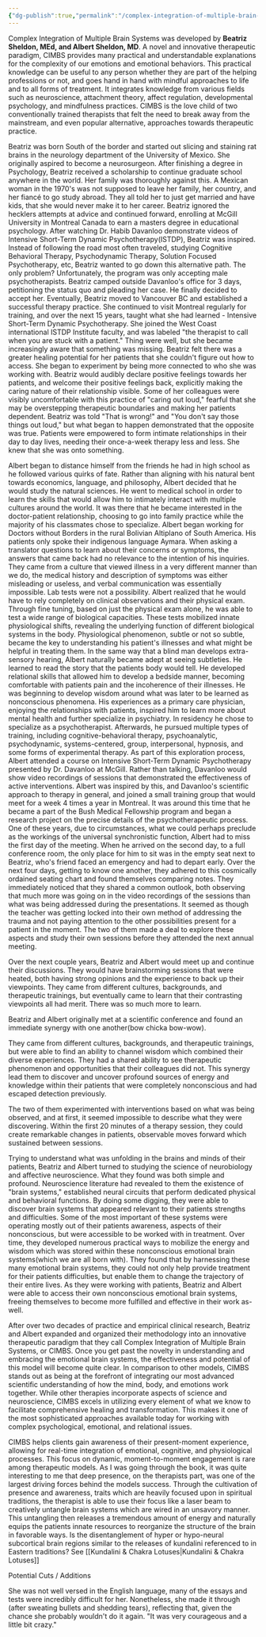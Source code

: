 ```yaml
---
{"dg-publish":true,"permalink":"/complex-integration-of-multiple-brain-systems/"}
---
```


Complex Integration of Multiple Brain Systems was developed by **Beatriz Sheldon, MEd, and Albert Sheldon, MD**. A novel and innovative therapeutic paradigm, CIMBS provides many practical and understandable explanations for the complexity of our emotions and emotional behaviors. This practical knowledge can be useful to any person whether they are part of the helping professions or not, and goes hand in hand with mindful approaches to life and to all forms of treatment. It integrates knowledge from various fields such as neuroscience, attachment theory, affect regulation, developmental psychology, and mindfulness practices. CIMBS is the love child of two conventionally trained therapists that felt the need to break away from the mainstream, and even popular alternative, approaches towards therapeutic practice.

Beatriz was born South of the border and started out slicing and staining rat brains in the neurology department of the University of Mexico. She originally aspired to become a neurosurgeon. After finishing a degree in Psychology, Beatriz received a scholarship to continue graduate school anywhere in the world. Her family was thoroughly against this. A Mexican woman in the 1970's was not supposed to leave her family, her country, and her fiancé to go study abroad. They all told her to just get married and have kids, that she would never make it to her career. Beatriz ignored the hecklers attempts at advice and continued forward, enrolling at McGill University in Montreal Canada to earn a masters degree in educational psychology. After watching Dr. Habib Davanloo demonstrate videos of Intensive Short-Term Dynamic Psychotherapy(ISTDP), Beatriz was inspired. Instead of following the road most often traveled, studying Cognitive Behavioral Therapy, Psychodynamic Therapy, Solution Focused Psychotherapy, etc, Beatriz wanted to go down this alternative path. The only problem? Unfortunately, the program was only accepting male psychotherapists. Beatriz camped outside Davanloo's office for 3 days, petitioning the status quo and pleading her case. He finally decided to accept her. Eventually, Beatriz moved to Vancouver BC and established a successful therapy practice. She continued to visit Montreal regularly for training, and over the next 15 years, taught what she had learned - Intensive Short-Term Dynamic Psychotherapy. She joined the West Coast international ISTDP Institute faculty, and was labeled "the therapist to call when you are stuck with a patient." Thing were well, but she became increasingly aware that something was missing. Beatriz felt there was a greater healing potential for her patients that she couldn't figure out how to access. She began to experiment by being more connected to who she was working with. Beatriz would audibly declare positive feelings towards her patients, and welcome their positive feelings back, explicitly making the caring nature of their relationship visible. Some of her colleagues were visibly uncomfortable with this practice of "caring out loud," fearful that she may be overstepping therapeutic boundaries and making her patients dependent. Beatriz was told "That is wrong!" and "You don't say those things out loud," but what began to happen demonstrated that the opposite was true. Patients were empowered to form intimate relationships in their day to day lives, needing their once-a-week therapy less and less. She knew that she was onto something.

Albert began to distance himself from the friends he had in high school as he followed various quirks of fate. Rather than aligning with his natural bent towards economics, language, and philosophy, Albert decided that he would study the natural sciences. He went to medical school in order to learn the skills that would allow him to intimately interact with multiple cultures around the world. It was there that he became interested in the doctor-patient relationship, choosing to go into family practice while the majority of his classmates chose to specialize. Albert began working for Doctors without Borders in the rural Bolivian Altiplano of South America. His patients only spoke their indigenous language Aymara. When asking a translator questions to learn about their concerns or symptoms, the answers that came back had no relevance to the intention of his inquiries. They came from a culture that viewed illness in a very different manner than we do, the medical history and description of symptoms was either misleading or useless, and verbal communication was essentially impossible. Lab tests were not a possibility. Albert realized that he would have to rely completely on clinical observations and their physical exam. Through fine tuning, based on just the physical exam alone, he was able to test a wide range of biological capacities. These tests mobilized innate physiological shifts, revealing the underlying function of different biological systems in the body. Physiological phenomenon, subtle or not so subtle, became the key to understanding his patient's illnesses and what might be helpful in treating them. In the same way that a blind man develops extra-sensory hearing, Albert naturally became adept at seeing subtleties. He learned to read the story that the patients body would tell. He developed relational skills that allowed him to develop a bedside manner, becoming comfortable with patients pain and the incoherence of their illnesses. He was beginning to develop wisdom around what was later to be learned as nonconscious phenomena. His experiences as a primary care physician, enjoying the relationships with patients, inspired him to learn more about mental health and further specialize in psychiatry. In residency he chose to specialize as a psychotherapist. Afterwards, he pursued multiple types of training, including cognitive-behavioral therapy, psychoanalytic, psychodynamic, systems-centered, group, interpersonal, hypnosis, and some forms of experimental therapy. As part of this exploration process, Albert attended a course on Intensive Short-Term Dynamic Psychotherapy presented by Dr. Davanloo at McGill. Rather than talking, Davanloo would show video recordings of sessions that demonstrated the effectiveness of active interventions. Albert was inspired by this, and Davanloo's scientific approach to therapy in general, and joined a small training group that would meet for a week 4 times a year in Montreal. It was around this time that he became a part of the Bush Medical Fellowship program and began a research project on the precise details of the psychotherapeutic process.                                           
One of these years, due to circumstances, what we could perhaps preclude as the workings of the universal synchronistic function, Albert had to miss the first day of the meeting. When he arrived on the second day, to a full conference room, the only place for him to sit was in the empty seat next to Beatriz, who's friend faced an emergency and had to depart early. Over the next four days, getting to know one another, they adhered to this cosmically ordained seating chart and found themselves comparing notes. They immediately noticed that they shared a common outlook, both observing that much more was going on in the video recordings of the sessions than what was being addressed during the presentations. It seemed as though the teacher was getting locked into their own method of addressing the trauma and not paying attention to the other possibilities present for a patient in the moment. The two of them made a deal to explore these aspects and study their own sessions before they attended the next annual meeting.

Over the next couple years, Beatriz and Albert would meet up and continue their discussions. They would have brainstorming sessions that were heated, both having strong opinions and the experience to back up their viewpoints. They came from different cultures, backgrounds, and therapeutic trainings, but eventually came to learn that their contrasting viewpoints all had merit. There was so much more to learn.

Beatriz and Albert originally met at a scientific conference and found an immediate synergy with one another(bow chicka bow-wow). 


They came from different cultures, backgrounds, and therapeutic trainings, but were able to find an ability to channel wisdom which combined their diverse experiences. They had a shared ability to see therapeutic phenomenon and opportunities that their colleagues did not. This synergy lead them to discover and uncover profound sources of energy and knowledge within their patients that were completely nonconscious and had escaped detection previously. 

The two of them experimented with interventions based on what was being observed, and at first, it seemed impossible to describe what they were discovering. Within the first 20 minutes of a therapy session, they could create remarkable changes in patients, observable moves forward which sustained between sessions. 

Trying to understand what was unfolding in the brains and minds of their patients, Beatriz and Albert turned to studying the science of neurobiology and affective neuroscience. What they found was both simple and profound. Neuroscience literature had revealed to them the existence of "brain systems," established neural circuits that perform dedicated physical and behavioral functions. By doing some digging, they were able to discover brain systems that appeared relevant to their patients strengths and difficulties. Some of the most important of these systems were operating mostly out of their patients awareness, aspects of their nonconscious, but were accessible to be worked with in treatment. Over time, they developed numerous practical ways to mobilize the energy and wisdom which was stored within these nonconscious emotional brain systems(which we are all born with). They found that by harnessing these many emotional brain systems, they could not only help provide treatment for their patients difficulties, but enable them to change the trajectory of their entire lives. As they were working with patients, Beatriz and Albert were able to access their own nonconscious emotional brain systems, freeing themselves to become more fulfilled and effective in their work as-well.

After over two decades of practice and empirical clinical research, Beatriz and Albert expanded and organized their methodology into an innovative therapeutic paradigm that they call Complex Integration of Multiple Brain Systems, or CIMBS. Once you get past the novelty in understanding and embracing the emotional brain systems, the effectiveness and potential of this model will become quite clear. In comparison to other models, CIMBS stands out as being at the forefront of integrating our most advanced scientific understanding of how the mind, body, and emotions work together. While other therapies incorporate aspects of science and neuroscience, CIMBS excels in utilizing every element of what we know to facilitate comprehensive healing and transformation. This makes it one of the most sophisticated approaches available today for working with complex psychological, emotional, and relational issues.

CIMBS helps clients gain awareness of their present-moment experience, allowing for real-time integration of emotional, cognitive, and physiological processes. This focus on dynamic, moment-to-moment engagement is rare among therapeutic models. As I was going through the book, it was quite interesting to me that deep presence, on the therapists part, was one of the largest driving forces behind the models success. Through the cultivation of presence and awareness, traits which are heavily focused upon in spiritual traditions, the therapist is able to use their focus like a laser beam to creatively untangle brain systems which are wired in an unsavory manner. This untangling then releases a tremendous amount of energy and naturally equips the patients innate resources to reorganize the structure of the brain in favorable ways. Is the disentanglement of hyper or hypo-neural subcortical brain regions similar to the releases of kundalini referenced to in Eastern traditions? 
	See [[Kundalini & Chakra Lotuses\|Kundalini & Chakra Lotuses]]




Potential Cuts / Additions 

She was not well versed in the English language, many of the essays and tests were incredibly difficult for her. Nonetheless, she made it through (after sweating bullets and shedding tears), reflecting that, given the chance she probably wouldn't do it again. "It was very courageous and a little bit crazy."